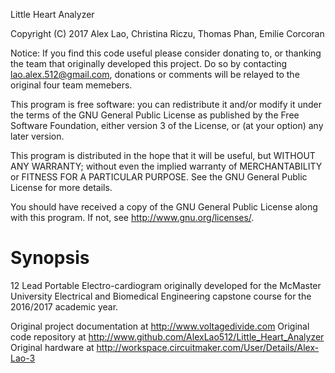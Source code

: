 Little Heart Analyzer

Copyright (C) 2017 Alex Lao, Christina Riczu, Thomas Phan, Emilie Corcoran

Notice: If you find this code useful please consider donating to, or thanking the team that originally developed this project. Do so by contacting lao.alex.512@gmail.com, donations or comments will be relayed to the original four team memebers. 

This program is free software: you can redistribute it and/or modify
it under the terms of the GNU General Public License as published by
the Free Software Foundation, either version 3 of the License, or
(at your option) any later version.

This program is distributed in the hope that it will be useful,
but WITHOUT ANY WARRANTY; without even the implied warranty of
MERCHANTABILITY or FITNESS FOR A PARTICULAR PURPOSE.  See the
GNU General Public License for more details.

You should have received a copy of the GNU General Public License
along with this program.  If not, see <http://www.gnu.org/licenses/>.

# Synopsis
12 Lead Portable Electro-cardiogram originally developed for the McMaster University Electrical and Biomedical Engineering capstone course for the 2016/2017 academic year. 

Original project documentation at http://www.voltagedivide.com 
Original code repository at http://www.github.com/AlexLao512/Little_Heart_Analyzer 
Original hardware at http://workspace.circuitmaker.com/User/Details/Alex-Lao-3 
